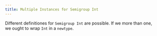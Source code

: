 ```yaml
---
title: Multiple Instances for Semigroup Int
---
```


Different definitiones for `Semigroup Int` are possible.
If we more than one, we ought to wrap `Int` in a `newtype`.